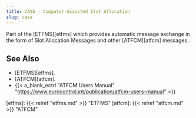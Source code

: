 ```yaml
---
title: CASA - Computer-Assisted Slot Allocation
slug: casa
---
```



Part of the [ETFMS][etfms] which provides automatic message exchange in the form
of Slot Allocation Messages and other [ATFCM][atfcm] messages.


## See Also

* [ETFMS][etfms].
* [ATFCM][atfcm].
* {{< a_blank_ectrl "ATFCM Users Manual" "https://www.eurocontrol.int/publication/atfcm-users-manual" >}}

[etfms]: {{< relref "etfms.md" >}} "ETFMS"
[atfcm]: {{< relref "atfcm.md" >}} "ATFCM"